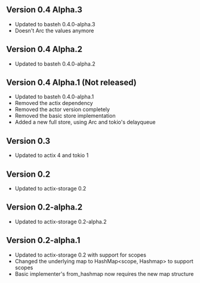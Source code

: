 ## Version 0.4 Alpha.3
- Updated to basteh 0.4.0-alpha.3
- Doesn't Arc the values anymore

## Version 0.4 Alpha.2
- Updated to basteh 0.4.0-alpha.2

## Version 0.4 Alpha.1 (Not released)
- Updated to basteh 0.4.0-alpha.1
- Removed the actix dependency
- Removed the actor version completely
- Removed the basic store implementation
- Added a new full store, using Arc<Mutex> and tokio's delayqueue

## Version 0.3
- Updated to actix 4 and tokio 1

## Version 0.2
- Updated to actix-storage 0.2

## Version 0.2-alpha.2
- Updated to actix-storage 0.2-alpha.2

## Version 0.2-alpha.1
- Updated to actix-storage 0.2 with support for scopes
- Changed the underlying map to HashMap<scope, Hashmap> to support scopes
- Basic implementer's from_hashmap now requires the new map structure

